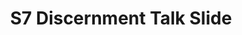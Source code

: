 ---
title: S7 Discernment Talk Slide
redirect_to: https://app.sli.do/event/7WnUM7N5vaudoJ8xBVNjxD
redirect_from: 
  - /S7Slido2223
  - /s7slido2223
---